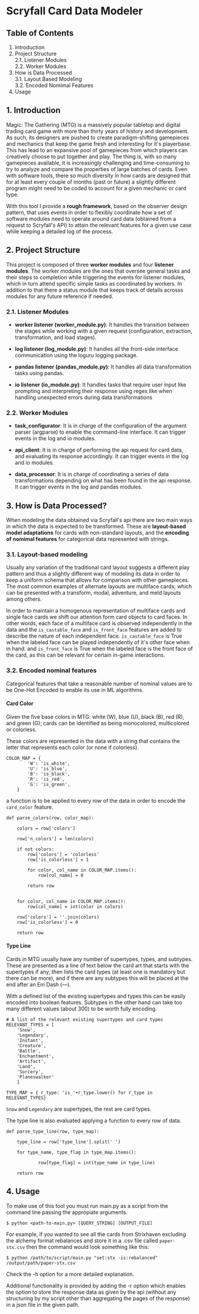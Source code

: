 # Scryfall Card Data Modeler

## Table of Contents
1. Introduction
2. Project Structure  
    2.1. Listener Modules  
    2.2. Worker Modules  
3. How is Data Processed    
    3.1. Layout Based Modeling   
    3.2. Encoded Nomimal Features  
4. Usage

## 1. Introduction

Magic: The Gathering (MTG) is a massively popular tabletop and digital trading card game with more than thirty years of history and development. As such, its designers are pushed to create paradigm-shifting gamepieces and mechanics that keep the game fresh and interesting for it's playerbase. This has lead to an expansive pool of gamepieces from which players can creatively choose to put together and play. The thing is, with so many gamepieces available, it is increasingly challenging and time-consuming to try to analyze and compare the properties of large batches of cards. Even with software tools, there so much diversity in how cards are designed that for at least every couple of months (past or future) a slightly different program might need to be coded to account for a given mechanic or card type.

With this tool I provide a **rough framework**, based on the observer design pattern, that uses events in order to flexibly coordinate how a set of software modules need to operate around card data (obtained from a request to Scryfall's API) to attain the relevant features for a given use case while keeping a detailed log of the process. 

## 2. Project Structure

This project is composed of three **worker modules** and four **listener modules**. The worker modules are the ones that oversee general tasks and their steps to completion while triggering the events for listener modules, which in turn attend specific simple tasks as coordinated by workers. In addition to that there a status module that keeps track of details acrosss modules for any future reference if needed.

### 2.1. Listener Modules

* **worker listener (worker_module.py)**: It handles the transition between the stages while working with a given request (configuration, extraction, transformation, and load stages).

* **log listener (log_module.py)**: It handles all the front-side interface communication using the loguru logging package.

* **pandas listener (pandas_module.py)**: It handles all data transformation tasks using pandas.

* **io listener (io_module.py)**: It handles tasks that require user input like prompting and interpreting their response using regex like when handling unexpected errors during data transformations

### 2.2. Worker Modules

* **task_configurator**: It is in charge of the configuration of the argument parser (argparse) to enable the command-line interface. It can trigger events in the log and io modules.

* **api_client**: It is in charge of performing the api request for card data, and evaluating its response accordingly. It can trigger events in the log and io modules.

* **data_processor**: It is in charge of coordinating a series of data transformations depending on what has been found in the api response. It can trigger events in the log and pandas modules.

## 3. How is Data Processed?
When modeling the data obtained via Scryfall's api there are two main ways in which the data is expected to be transformed. These are **layout-based model adaptations** for cards with non-standard layouts, and the **encoding of nomimal features** for categorical data represented with strings.

### 3.1. Layout-based modeling

Usually any variation of the traditional card layout suggests a different play pattern and thus a slightly different way of modeling its data in order to keep a uniform schema that allows for comparison with other gamepieces. The most common examples of alternate layouts are multiface cards, which can be presented with a transform, modal, adventure, and meld layouts among others. 

In order to maintain a homogenous representation of multiface cards and single face cards we shift our attention form card objects to card faces. In other words, each face of a multiface card is observed independently in the data and the `is_castable_face` and `is_front_face` features are added to describe the nature of each independent face. `is_castable_face` is True when the labeled face can be played independently of it's other face when in hand. and `is_front_face` is True when the labeled face is the front face of the card, as this can be relevant for certain in-game interactions.


### 3.2. Encoded nominal features

Categorical features that take a reasonable number of nominal values are to be One-Hot Encoded to enable its use in ML algorithms.

#### Card Color

Given the five base colors in MTG: white (W), blue (U), black (B), red (R), and green (G); cards can be identified as being monocolored, multicolored or colorless. 

These colors are represented in the data with a string that contains the letter that represents each color (or none if colorless).

```
COLOR_MAP = {
        'W': 'is_white',
        'U': 'is_blue',
        'B': 'is_black',
        'R': 'is_red',
        'G': 'is_green',
    }
```

a function is to be applied to every row of the data in order to encode the `card_color` feature.

```
def parse_colors(row, color_map):
    
    colors = row['colors']
    
    row['n_colors'] = len(colors)
    
    if not colors:
        row['colors'] = 'colorless'
        row['is_colorless'] = 1

        for color, col_name in COLOR_MAP.items():
            row[col_name] = 0
            
        return row
    

    for color, col_name in COLOR_MAP.items():
        row[col_name] = int(color in colors)
    
    row['colors'] = ''.join(colors)
    row['is_colorless'] = 0

    return row
```

#### Type Line

Cards in MTG usually have any number of supertypes, types, and subtypes. These are presented as a line of text below the card art that starts with the supertypes if any, then  lists the card types (at least one is mandatory but there can be more), and if there are any subtypes this will be placed at the end after an Em Dash (—).

With a defined list of the existing supertypes and types this can be easily encoded into boolean features. Subtypes in the other hand can take too many different values (about 300) to be worth fully encoding.

```
# A list of the relevant existing supertypes and card types
RELEVANT_TYPES = [
    'Snow',
    'Legendary',
    'Instant',
    'Creature',
    'Battle',
    'Enchantment',
    'Artifact',
    'Land',
    'Sorcery',
    'Planeswalker'
    ]

TYPE_MAP = { r_type: 'is_'+r_type.lower() for r_type in RELEVANT_TYPES}
```
`Snow` and `Legendary` are supertypes, the rest are card types. 

The type line is also evaluated applying a function to every row of data.

```
def parse_type_line(row, type_map):
    
    type_line = row['type_line'].split(' ')
    
    for type_name, type_flag in type_map.items():
        
            row[type_flag] = int(type_name in type_line)
    
    return row

```
## 4. Usage

To make use of this tool you must run main.py as a script from the command line passing the appropiate arguments.

```
$ python <path-to-main.py> [QUERY_STRING] [OUTPUT_FILE]
```

For example, if you wanted to see all the cards from Strixhaven excluding the alchemy format rebalances and store it in a .csv file called `paper-stx.csv` then the command would look something like this:

```
$ python /path/to/script/main.py "set:stx -is:rebalanced" /output/path/paper-stx.csv
```

Check the -h option for a more detailed explanation.

Additional functionality is provided by adding the -r option which enables the option to store the response data as given by the api (without any structuring by my script other than aggregating the pages of the response) in a json file in the given path. 



